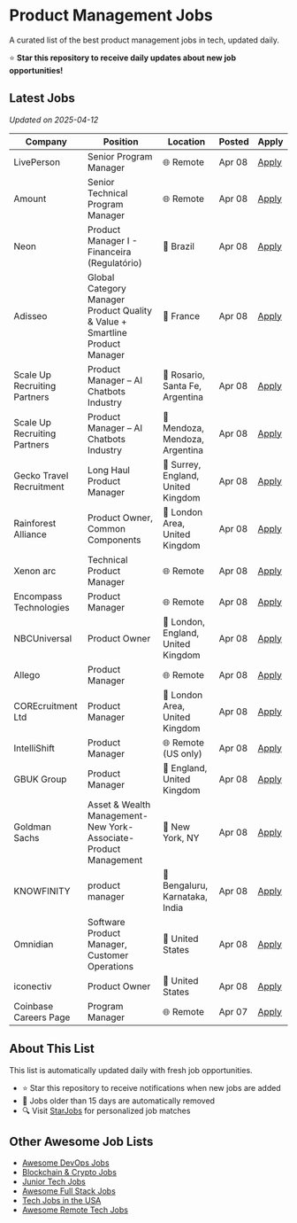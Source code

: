 # Product Management Jobs

A curated list of the best product management jobs in tech, updated daily.

⭐ **Star this repository to receive daily updates about new job opportunities!**

## Latest Jobs

*Updated on 2025-04-12*

| Company | Position | Location | Posted | Apply |
| ------- | -------- | -------- | ------ | ------ |
| LivePerson | Senior Program Manager | 🌐 Remote | Apr 08 | [Apply](https://starjobs.dev/jobs/a0cdc41f5fdf4a4894ac9bec7c063e44?utm=github) |
| Amount | Senior Technical Program Manager | 🌐 Remote | Apr 08 | [Apply](https://starjobs.dev/jobs/d9a9fc53630648feb50ba68be0f44d08?utm=github) |
| Neon | Product Manager I - Financeira (Regulatório) | 📍 Brazil | Apr 08 | [Apply](https://starjobs.dev/jobs/cd5ed2f2648e47fab8e4ffa8d666f103?utm=github) |
| Adisseo | Global Category Manager Product Quality & Value + Smartline Product Manager | 📍 France | Apr 08 | [Apply](https://starjobs.dev/jobs/78faf44e0c8c43af83e8e11483490421?utm=github) |
| Scale Up Recruiting Partners | Product Manager – AI Chatbots Industry | 📍 Rosario, Santa Fe, Argentina | Apr 08 | [Apply](https://starjobs.dev/jobs/6c405096b17742ee993edf12fd352c3f?utm=github) |
| Scale Up Recruiting Partners | Product Manager – AI Chatbots Industry | 📍 Mendoza, Mendoza, Argentina | Apr 08 | [Apply](https://starjobs.dev/jobs/5d7b6f9b64dd4139b6bbffedf01507f4?utm=github) |
| Gecko Travel Recruitment | Long Haul Product Manager | 📍 Surrey, England, United Kingdom | Apr 08 | [Apply](https://starjobs.dev/jobs/a3b77aec39c84ab19f8687c33fb420bd?utm=github) |
| Rainforest Alliance | Product Owner, Common Components | 📍 London Area, United Kingdom | Apr 08 | [Apply](https://starjobs.dev/jobs/cb03efd3b92d4982b43a8c72ddf60e55?utm=github) |
| Xenon arc | Technical Product Manager | 🌐 Remote | Apr 08 | [Apply](https://starjobs.dev/jobs/533dab647b22498fbd5ca88cad8361b7?utm=github) |
| Encompass Technologies | Product Manager | 🌐 Remote | Apr 08 | [Apply](https://starjobs.dev/jobs/0239af7cb70e46e0847500267f9213a5?utm=github) |
| NBCUniversal | Product Owner | 📍 London, England, United Kingdom | Apr 08 | [Apply](https://starjobs.dev/jobs/096b0c79d372461da7f2d2fa31e82384?utm=github) |
| Allego | Product Manager | 🌐 Remote | Apr 08 | [Apply](https://starjobs.dev/jobs/7ffe2592486644c49f2cb29d5617454b?utm=github) |
| COREcruitment Ltd | Product Manager | 📍 London Area, United Kingdom | Apr 08 | [Apply](https://starjobs.dev/jobs/83f8a653819a42e7a8cf5fcc34ca4e0e?utm=github) |
| IntelliShift | Product Manager | 🌐 Remote (US only) | Apr 08 | [Apply](https://starjobs.dev/jobs/93ac1adfeee04e82be718aaf828abaeb?utm=github) |
| GBUK Group | Product Manager | 📍 England, United Kingdom | Apr 08 | [Apply](https://starjobs.dev/jobs/b81a8fd3d95b435e9fd42725f20ff604?utm=github) |
| Goldman Sachs | Asset & Wealth Management- New York-Associate-Product Management | 📍 New York, NY | Apr 08 | [Apply](https://starjobs.dev/jobs/be14956b0e874895a56b7c0ebce86d01?utm=github) |
| KNOWFINITY | product manager | 📍 Bengaluru, Karnataka, India | Apr 08 | [Apply](https://starjobs.dev/jobs/c020e38d8fe54e9786610999df7f640b?utm=github) |
| Omnidian | Software Product Manager, Customer Operations | 📍 United States | Apr 08 | [Apply](https://starjobs.dev/jobs/dd49af670c114f1c8e0a3e4045a4b773?utm=github) |
| iconectiv | Product Owner | 📍 United States | Apr 08 | [Apply](https://starjobs.dev/jobs/f784d0640867433cb26459433518b056?utm=github) |
| Coinbase Careers Page | Program Manager | 🌐 Remote | Apr 07 | [Apply](https://starjobs.dev/jobs/00b0616649f648979b34322ec7886426?utm=github) |


## About This List

This list is automatically updated daily with fresh job opportunities.

* ⭐ Star this repository to receive notifications when new jobs are added
* 🔄 Jobs older than 15 days are automatically removed
* 🔍 Visit [StarJobs](https://starjobs.dev?utm=github) for personalized job matches

## Other Awesome Job Lists

* [Awesome DevOps Jobs](https://github.com/bansalnagesh/awesome-devops-jobs)
* [Blockchain & Crypto Jobs](https://github.com/bansalnagesh/blockchain-crypto-jobs)
* [Junior Tech Jobs](https://github.com/bansalnagesh/junior-tech-jobs)
* [Awesome Full Stack Jobs](https://github.com/bansalnagesh/awesome-fullstack-jobs)
* [Tech Jobs in the USA](https://github.com/bansalnagesh/tech-jobs-usa)
* [Awesome Remote Tech Jobs](https://github.com/bansalnagesh/awesome-remote-tech-jobs)
